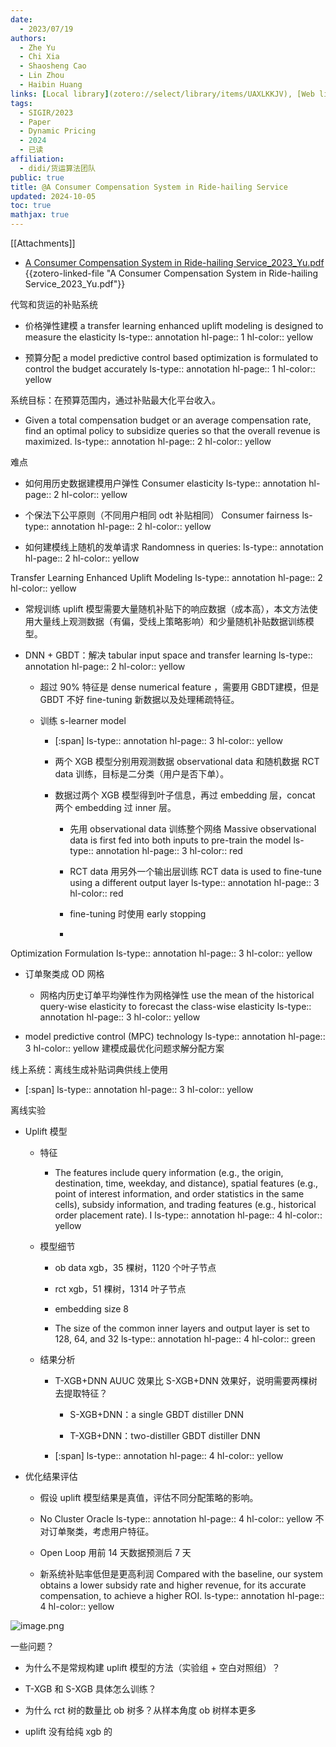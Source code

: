 ```yaml
---
date:
  - 2023/07/19
authors:
  - Zhe Yu
  - Chi Xia
  - Shaosheng Cao
  - Lin Zhou
  - Haibin Huang
links: [Local library](zotero://select/library/items/UAXLKKJV), [Web library](https://www.zotero.org/users/4911197/items/UAXLKKJV)
tags:
  - SIGIR/2023
  - Paper
  - Dynamic Pricing
  - 2024
  - 已读
affiliation:
  - didi/货运算法团队
public: true
title: @A Consumer Compensation System in Ride-hailing Service
updated: 2024-10-05
toc: true
mathjax: true
---
```


[[Attachments]]

  + [A Consumer Compensation System in Ride-hailing Service_2023_Yu.pdf](zotero://select/library/items/4S77U7I3) {{zotero-linked-file "A Consumer Compensation System in Ride-hailing Service_2023_Yu.pdf"}}

代驾和货运的补贴系统

  + 价格弹性建模 a transfer learning enhanced uplift modeling is designed to measure the elasticity
ls-type:: annotation
hl-page:: 1
hl-color:: yellow


  + 预算分配 a model predictive control based optimization is formulated to control the budget accurately
ls-type:: annotation
hl-page:: 1
hl-color:: yellow


系统目标：在预算范围内，通过补贴最大化平台收入。

  + Given a total compensation budget or an average compensation rate, find an optimal policy to subsidize queries so that the overall revenue is maximized. 
ls-type:: annotation
hl-page:: 2
hl-color:: yellow


难点

  + 如何用历史数据建模用户弹性 Consumer elasticity
ls-type:: annotation
hl-page:: 2
hl-color:: yellow


  + 个保法下公平原则（不同用户相同 odt 补贴相同） Consumer fairness
ls-type:: annotation
hl-page:: 2
hl-color:: yellow


  + 如何建模线上随机的发单请求 Randomness in queries:
ls-type:: annotation
hl-page:: 2
hl-color:: yellow


Transfer Learning Enhanced Uplift Modeling
ls-type:: annotation
hl-page:: 2
hl-color:: yellow


  + 常规训练 uplift 模型需要大量随机补贴下的响应数据（成本高），本文方法使用大量线上观测数据（有偏，受线上策略影响）和少量随机补贴数据训练模型。

  + DNN + GBDT：解决 tabular input space and transfer learning
ls-type:: annotation
hl-page:: 2
hl-color:: yellow


    + 超过 90% 特征是 dense numerical feature ，需要用 GBDT建模，但是 GBDT 不好 fine-tuning 新数据以及处理稀疏特征。

    + 训练 s-learner model

      + [:span]
ls-type:: annotation
hl-page:: 3
hl-color:: yellow


      + 两个 XGB 模型分别用观测数据  observational  data 和随机数据 RCT data 训练，目标是二分类（用户是否下单）。

      + 数据过两个 XGB 模型得到叶子信息，再过 embedding 层，concat 两个 embedding  过 inner 层。

        + 先用 observational  data 训练整个网络 Massive observational data is first fed into both inputs to pre-train the model
ls-type:: annotation
hl-page:: 3
hl-color:: red


        + RCT data 用另外一个输出层训练 RCT data is used to fine-tune using a different output layer
ls-type:: annotation
hl-page:: 3
hl-color:: red


        + fine-tuning 时使用  early stopping

        + 

Optimization Formulation
ls-type:: annotation
hl-page:: 3
hl-color:: yellow


  + 订单聚类成 OD 网格

    + 网格内历史订单平均弹性作为网格弹性 use the mean of the historical query-wise elasticity to forecast the class-wise elasticity
ls-type:: annotation
hl-page:: 3
hl-color:: yellow


  + model predictive control (MPC) technology
ls-type:: annotation
hl-page:: 3
hl-color:: yellow
 建模成最优化问题求解分配方案

线上系统：离线生成补贴词典供线上使用

  + [:span]
ls-type:: annotation
hl-page:: 3
hl-color:: yellow


离线实验

  + Uplift 模型

    + 特征

      + The features include query information (e.g., the origin, destination, time, weekday, and distance), spatial features (e.g., point of interest information, and order statistics in the same cells), subsidy information, and trading features (e.g., historical order placement rate). I
ls-type:: annotation
hl-page:: 4
hl-color:: yellow


    + 模型细节

      + ob data xgb，35 棵树，1120 个叶子节点

      + rct xgb，51 棵树，1314 叶子节点

      + embedding size 8

      + The size of the common inner layers and output layer is set to 128, 64, and 32
ls-type:: annotation
hl-page:: 4
hl-color:: green


    + 结果分析

      + T-XGB+DNN AUUC 效果比 S-XGB+DNN 效果好，说明需要两棵树去提取特征？

        + S-XGB+DNN：a single GBDT distiller DNN

        + T-XGB+DNN：two-distiller GBDT  distiller DNN

      + [:span]
ls-type:: annotation
hl-page:: 4
hl-color:: yellow


  + 优化结果评估

    + 假设 uplift 模型结果是真值，评估不同分配策略的影响。

    + No Cluster Oracle
ls-type:: annotation
hl-page:: 4
hl-color:: yellow
 不对订单聚类，考虑用户特征。

    + Open Loop 用前 14 天数据预测后 7 天

    + 新系统补贴率低但是更高利润 Compared with the baseline, our system obtains a lower subsidy rate and higher revenue, for its accurate compensation, to achieve a higher ROI.
ls-type:: annotation
hl-page:: 4
hl-color:: yellow


![image.png](/assets/image_1706185089504_0.png)

一些问题？

  + 为什么不是常规构建 uplift 模型的方法（实验组 + 空白对照组）？

  + T-XGB 和 S-XGB 具体怎么训练？

  + 为什么 rct 树的数量比 ob 树多？从样本角度 ob 树样本更多

  + uplift 没有给纯 xgb 的
